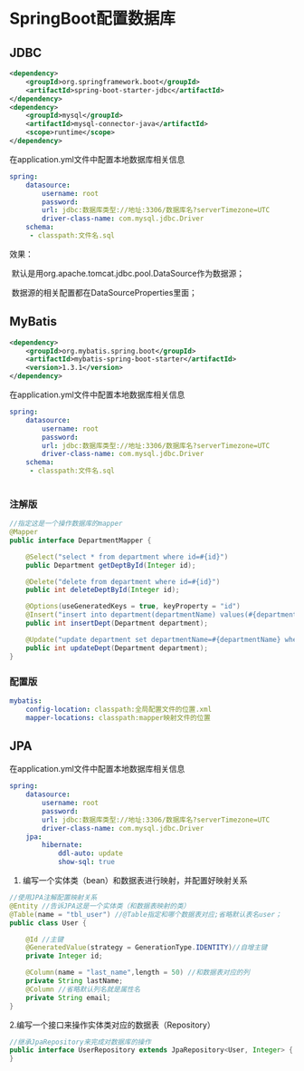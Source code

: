 # SpringBoot配置数据库



## JDBC

```xml
<dependency>
    <groupId>org.springframework.boot</groupId>
    <artifactId>spring-boot-starter-jdbc</artifactId>
</dependency>
<dependency>
    <groupId>mysql</groupId>
    <artifactId>mysql-connector-java</artifactId>
    <scope>runtime</scope>
</dependency>
```



在application.yml文件中配置本地数据库相关信息

```yaml
spring:
	datasource:
		username: root
		password: 
		url: jdbc:数据库类型://地址:3306/数据库名?serverTimezone=UTC
		driver-class-name: com.mysql.jdbc.Driver
	schema:
	 - classpath:文件名.sql
```



效果：

​	默认是用org.apache.tomcat.jdbc.pool.DataSource作为数据源；

​	数据源的相关配置都在DataSourceProperties里面；





## MyBatis

```xml
<dependency>
    <groupId>org.mybatis.spring.boot</groupId>
    <artifactId>mybatis-spring-boot-starter</artifactId>
    <version>1.3.1</version>
</dependency>
```



在application.yml文件中配置本地数据库相关信息

```yaml
spring:
	datasource:
		username: root
		password: 
		url: jdbc:数据库类型://地址:3306/数据库名?serverTimezone=UTC
		driver-class-name: com.mysql.jdbc.Driver
	schema:
	 - classpath:文件名.sql
	 
```



### 注解版

```java
//指定这是一个操作数据库的mapper
@Mapper
public interface DepartmentMapper {

    @Select("select * from department where id=#{id}")
    public Department getDeptById(Integer id);

    @Delete("delete from department where id=#{id}")
    public int deleteDeptById(Integer id);

    @Options(useGeneratedKeys = true, keyProperty = "id")
    @Insert("insert into department(departmentName) values(#{departmentName})")
    public int insertDept(Department department);

    @Update("update department set departmentName=#{departmentName} where id=#{id}")
    public int updateDept(Department department);
}
```



### 配置版

```yaml
mybatis:
	config-location: classpath:全局配置文件的位置.xml
	mapper-locations: classpath:mapper映射文件的位置
```





## JPA

在application.yml文件中配置本地数据库相关信息

```yaml
spring:
	datasource:
		username: root
		password: 
		url: jdbc:数据库类型://地址:3306/数据库名?serverTimezone=UTC
		driver-class-name: com.mysql.jdbc.Driver
	jpa:
		hibernate:
			ddl-auto: update
			show-sql: true
```



1. 编写一个实体类（bean）和数据表进行映射，并配置好映射关系

```java
//使用JPA注解配置映射关系
@Entity //告诉JPA这是一个实体类（和数据表映射的类）
@Table(name = "tbl_user") //@Table指定和哪个数据表对应;省略默认表名user；
public class User {

    @Id //主键
    @GeneratedValue(strategy = GenerationType.IDENTITY)//自增主键
    private Integer id;

    @Column(name = "last_name",length = 50) //和数据表对应的列
    private String lastName;
    @Column //省略默认列名就是属性名
    private String email;
}
```



2.编写一个接口来操作实体类对应的数据表（Repository）

```java
//继承JpaRepository来完成对数据库的操作
public interface UserRepository extends JpaRepository<User, Integer> {
}
```

